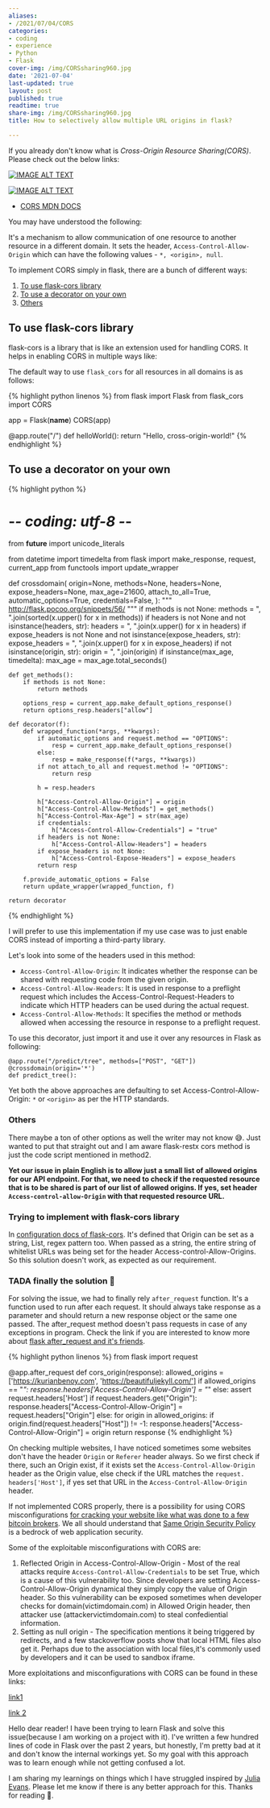 ```yaml
---
aliases:
- /2021/07/04/CORS
categories:
- coding
- experience
- Python
- Flask
cover-img: /img/CORSsharing960.jpg
date: '2021-07-04'
last-updated: true
layout: post
published: true
readtime: true
share-img: /img/CORSsharing960.jpg
title: How to selectively allow multiple URL origins in flask?

---
```


If you already don't know what is *Cross-Origin Resource Sharing(CORS)*. Please check out the below links:

[![IMAGE ALT TEXT](http://img.youtube.com/vi/Ka8vG5miErk/0.jpg)](http://www.youtube.com/watch?v=Ka8vG5miErk "Video Title")

[![IMAGE ALT TEXT](http://img.youtube.com/vi/tcLW5d0KAYE/0.jpg)](http://www.youtube.com/watch?v=tcLW5d0KAYE "Video Title")

- [CORS MDN DOCS](https://developer.mozilla.org/en-US/docs/Web/HTTP/CORS)

You may have understood the following:

It's a mechanism to allow communication of one resource to another resource in a different domain. It sets the header, `Access-Control-Allow-Origin`
which can have the following values - `*, <origin>, null`.

To implement CORS simply in flask, there are a bunch of different ways:

1. [To use flask-cors library](#to-use-flask-cors-library)
2. [To use a decorator on your own](#to-use-a-decorator-on-your-own)
3. [Others](#others)

## To use flask-cors library

flask-cors is a library that is like an extension used for handling CORS. It helps in enabling CORS in multiple ways like:

The default way to use `flask_cors` for all resources in all domains is as follows:

{% highlight python linenos %}
from flask import Flask
from flask_cors import CORS

app = Flask(__name__)
CORS(app)

@app.route("/")
def helloWorld():
  return "Hello, cross-origin-world!"
{% endhighlight %}


## To use a decorator on your own

{% highlight python %}
# -*- coding: utf-8 -*-
from __future__ import unicode_literals

from datetime import timedelta
from flask import make_response, request, current_app
from functools import update_wrapper


def crossdomain(
    origin=None,
    methods=None,
    headers=None,
    expose_headers=None,
    max_age=21600,
    attach_to_all=True,
    automatic_options=True,
    credentials=False,
):
    """
    http://flask.pocoo.org/snippets/56/
    """
    if methods is not None:
        methods = ", ".join(sorted(x.upper() for x in methods))
    if headers is not None and not isinstance(headers, str):
        headers = ", ".join(x.upper() for x in headers)
    if expose_headers is not None and not isinstance(expose_headers, str):
        expose_headers = ", ".join(x.upper() for x in expose_headers)
    if not isinstance(origin, str):
        origin = ", ".join(origin)
    if isinstance(max_age, timedelta):
        max_age = max_age.total_seconds()

    def get_methods():
        if methods is not None:
            return methods

        options_resp = current_app.make_default_options_response()
        return options_resp.headers["allow"]

    def decorator(f):
        def wrapped_function(*args, **kwargs):
            if automatic_options and request.method == "OPTIONS":
                resp = current_app.make_default_options_response()
            else:
                resp = make_response(f(*args, **kwargs))
            if not attach_to_all and request.method != "OPTIONS":
                return resp

            h = resp.headers

            h["Access-Control-Allow-Origin"] = origin
            h["Access-Control-Allow-Methods"] = get_methods()
            h["Access-Control-Max-Age"] = str(max_age)
            if credentials:
                h["Access-Control-Allow-Credentials"] = "true"
            if headers is not None:
                h["Access-Control-Allow-Headers"] = headers
            if expose_headers is not None:
                h["Access-Control-Expose-Headers"] = expose_headers
            return resp

        f.provide_automatic_options = False
        return update_wrapper(wrapped_function, f)

    return decorator
{% endhighlight %}

I will prefer to use this implementation if my use case was to just enable CORS instead 
of importing a third-party library. 

Let's look into some of the headers used in this method:

- `Access-Control-Allow-Origin`: It indicates whether the response can be shared with requesting code from the given origin.
- `Access-Control-Allow-Headers`: It is used in response to a preflight request which includes the Access-Control-Request-Headers to indicate which HTTP headers can be used during the actual request.
- `Access-Control-Allow-Methods`: It specifies the method or methods allowed when accessing the resource in response to a preflight request.

To use this decorator, just import it and use it over any resources in Flask as following:

```
@app.route("/predict/tree", methods=["POST", "GET"])
@crossdomain(origin='*')
def predict_tree():
```

Yet both the above approaches are defaulting to set Access-Control-Allow-Origin: `*` or `<origin>` as per the HTTP standards.

### Others

There maybe a ton of other options as well the writer may not know 😅. Just wanted to put that straight out and I am aware flask-restx cors method is
just the code script mentioned in method2.

**Yet our issue in plain English is to allow just a small list of allowed origins for our API endpoint. For that, we need to check if the requested resource that is to be
shared is part of our list of allowed origins. If yes, set header `Access-control-allow-Origin` with that requested resource URL.**

### Trying to implement with flask-cors library

In [configuration docs of flask-cors](https://flask-cors.readthedocs.io/en/latest/configuration.html). It's defined that Origin can be set as a string,
List, regex pattern too. When passed as a string, the entire string of whitelist URLs was being set for the header Access-control-Allow-Origins. So this
solution doesn't work, as expected as our requirement.

### TADA finally the solution 🤗

For solving the issue, we had to finally rely `after_request` function. It's a function used to run after each request. It should always
take response as a parameter and should return a new response object or the same one passed. The after_request method doesn't pass requests
in case of any exceptions in program. Check the link if you are interested to know more about [flask after_request and it's friends](https://pythonise.com/series/learning-flask/python-before-after-request).

{% highlight python linenos %}
from flask import request

@app.after_request
def cors_origin(response):
    allowed_origins = ['https://kurianbenoy.com', 'https://beautifuljekyll.com/']
    if allowed_origins == "*":
        response.headers['Access-Control-Allow-Origin'] = "*"
    else:
        assert request.headers['Host']
        if request.headers.get("Origin"):
            response.headers["Access-Control-Allow-Origin"]  = request.headers["Origin"]
        else:
            for origin in allowed_origins:
                if origin.find(request.headers["Host"]) != -1:
                    response.headers["Access-Control-Allow-Origin"] = origin
    return response
{% endhighlight %}

On checking multiple websites, I have noticed sometimes some websites don't have the header `Origin` or `Referer` header always. So we first check if there, such
an Origin exist, if it exists set the `Access-Control-Allow-Origin` header as the Origin value, else check if the URL matches the `request. headers['Host']`,
if yes set that URL in the `Access-Control-Allow-Origin` header.

If not implemented CORS properly, there is a possibility for using CORS misconfigurations [for cracking your website like
what was done to a few bitcoin brokers](https://portswigger.net/research/exploiting-cors-misconfigurations-for-bitcoins-and-bounties).
We all should understand that [Same Origin Security Policy](https://tools.ietf.org/html/rfc6454) is a bedrock of web application security.

Some of the exploitable misconfigurations with CORS are:

1. Reflected Origin in Access-Control-Allow-Origin - Most of the real attacks require `Access-Control-Allow-Credentials` to be set True, which is a cause
of this vulnerability too. Since developers are setting Access-Control-Allow-Origin dynamical they simply copy the value of Origin header. So this vulnerability
can be exposed sometimes when developer checks for domain(victimdomain.com) in Allowed Origin header, then attacker use (attackervictimdomain.com) to steal confediential information.
2. Setting as null origin - The specification mentions it being triggered by redirects, and a few stackoverflow posts show that local HTML files also get it. Perhaps due to the association with local files,it's commonly used by developers and it can be used to sandbox iframe.

More exploitations and misconfigurations with CORS can be found in these links:

[link1](https://book.hacktricks.xyz/pentesting-web/cors-bypass)

[link 2](https://portswigger.net/research/exploiting-cors-misconfigurations-for-bitcoins-and-bounties)


Hello dear reader! I have been trying to learn Flask and solve this issue(because I am working on a project with it). I've written a few hundred
lines of code in Flask over the past 2 years, but honestly, I'm pretty bad at it and don't know the internal workings yet. So my goal with this
approach was to learn enough while not getting confused a lot. 

I am sharing my learnings on things which I have struggled inspired by [Julia Evans](https://jvns.ca/blog/2021/05/24/blog-about-what-you-ve-struggled-with/). 
Please let me know if there is any better approach for this. Thanks for reading 🙏.
